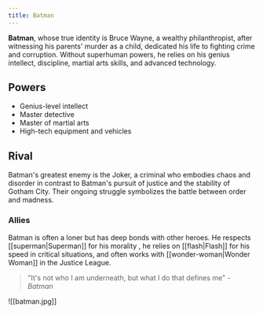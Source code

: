 ```yaml
---
title: Batman
---
```

**Batman**, whose true identity is Bruce Wayne, a wealthy philanthropist, after witnessing his parents' murder as a child, dedicated his life to fighting crime and corruption. Without superhuman powers, he relies on his genius intellect, discipline, martial arts skills, and advanced technology. 

## Powers
- Genius-level intellect
- Master detective
- Master of martial arts
- High-tech equipment and vehicles

## Rival
Batman's greatest enemy is the Joker, a criminal who embodies chaos and disorder in contrast to Batman's pursuit of justice and the stability of Gotham City. Their ongoing struggle symbolizes the battle between order and madness.

### Allies
Batman is often a loner but has deep bonds with other heroes. He respects [[superman|Superman]] for his morality , he relies on [[flash|Flash]] for his speed in critical situations, and often works with [[wonder-woman|Wonder Woman]] in the Justice League. 

> "It's not who I am underneath, but what I do that defines me" - *Batman*


![[batman.jpg]]